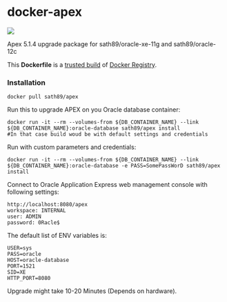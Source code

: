 docker-apex
============================
[![](https://badge.imagelayers.io/sath89/apex:latest.svg)](https://imagelayers.io/?images=sath89/apex:latest 'Get your own badge on imagelayers.io')

Apex 5.1.4 upgrade package for sath89/oracle-xe-11g and sath89/oracle-12c

This **Dockerfile** is a [trusted build](https://registry.hub.docker.com/u/sath89/apex/) of [Docker Registry](https://registry.hub.docker.com/).

### Installation

    docker pull sath89/apex

Run this to upgrade APEX on you Oracle database container:

    docker run -it --rm --volumes-from ${DB_CONTAINER_NAME} --link ${DB_CONTAINER_NAME}:oracle-database sath89/apex install
    #In that case build woud be with default settings and credentials

Run with custom parameters and credentials:

    docker run -it --rm --volumes-from ${DB_CONTAINER_NAME} --link ${DB_CONTAINER_NAME}:oracle-database -e PASS=SomePassWorD sath89/apex install

Connect to Oracle Application Express web management console with following settings:

    http://localhost:8080/apex
    workspace: INTERNAL
    user: ADMIN
    password: 0Racle$

The default list of ENV variables is:

    USER=sys
    PASS=oracle
    HOST=oracle-database
    PORT=1521
    SID=XE
    HTTP_PORT=8080

Upgrade might take 10-20 Minutes (Depends on hardware).
